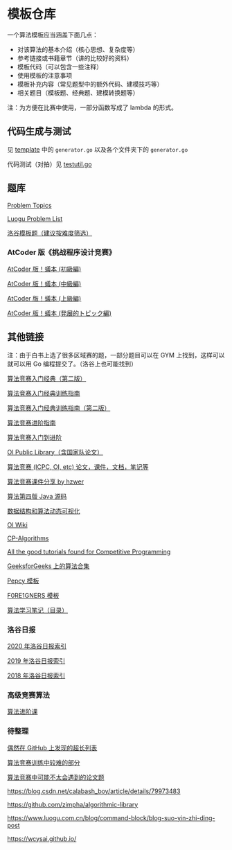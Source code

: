 # 模板仓库

一个算法模板应当涵盖下面几点：
- 对该算法的基本介绍（核心思想、复杂度等）
- 参考链接或书籍章节（讲的比较好的资料）
- 模板代码（可以包含一些注释）
- 使用模板的注意事项
- 模板补充内容（常见题型中的额外代码、建模技巧等）
- 相关题目（模板题、经典题、建模转换题等）

注：为方便在比赛中使用，一部分函数写成了 lambda 的形式。

## 代码生成与测试

见 [template](./template) 中的 `generator.go` 以及各个文件夹下的 `generator.go`

代码测试（对拍）见 [testutil.go](https://github.com/EndlessCheng/codeforces-go/blob/master/main/testutil/testutil.go)

## 题库

[Problem Topics](https://codeforces.com/blog/entry/55274)

[Luogu Problem List](https://github.com/SFOI-Team/luogu-problem-list/blob/master/list.md)

[洛谷模板题（建议按难度筛选）](https://www.luogu.com.cn/problem/list?keyword=%E6%A8%A1%E6%9D%BF&page=1)

### AtCoder 版《挑战程序设计竞赛》

[AtCoder 版！蟻本 (初級編)](https://qiita.com/drken/items/e77685614f3c6bf86f44)

[AtCoder 版！蟻本 (中級編)](https://qiita.com/drken/items/2f56925972c1d34e05d8)

[AtCoder 版！蟻本 (上級編)](https://qiita.com/drken/items/9b311d553aa434bb26e4)

[AtCoder 版！蟻本 (発展的トピック編)](https://qiita.com/drken/items/0de3d205690d92307b7c)

## 其他链接

注：由于白书上选了很多区域赛的题，一部分题目可以在 GYM 上找到，这样可以就可以用 Go 编程提交了。（洛谷上也可能找到）

[算法竞赛入门经典（第二版）](https://github.com/aoapc-book/aoapc-bac2nd)

[算法竞赛入门经典训练指南](https://github.com/klb3713/aoapc-book/tree/master/TrainingGuide/bookcodes)

[算法竞赛入门经典训练指南（第二版）](https://gitee.com/sukhoeing/aoapc-training-guide2)

[算法竞赛进阶指南](https://github.com/lydrainbowcat/tedukuri)

[算法竞赛入门到进阶](https://github.com/luoyongjun999/code)

[OI Public Library（含国家队论文）](https://github.com/enkerewpo/OI-Public-Library)

[算法竞赛 (ICPC, OI, etc) 论文，课件，文档，笔记等](https://github.com/LzyRapx/Competitive-Programming-Docs)

[算法竞赛课件分享 by hzwer](https://github.com/hzwer/shareOI)

[算法第四版 Java 源码](https://algs4.cs.princeton.edu/code/)

[数据结构和算法动态可视化](https://visualgo.net/zh)

[OI Wiki](https://oi-wiki.org/)

[CP-Algorithms](https://cp-algorithms.com/)

[All the good tutorials found for Competitive Programming](https://codeforces.com/blog/entry/57282)

[GeeksforGeeks 上的算法合集](https://www.geeksforgeeks.org/how-to-prepare-for-acm-icpc/)

[Pepcy 模板](http://pepcy.cf/icpc-templates/)

[F0RE1GNERS 模板](https://github.com/F0RE1GNERS/template)

[算法学习笔记（目录）](https://zhuanlan.zhihu.com/p/105467597)

### 洛谷日报

[2020 年洛谷日报索引](https://www.luogu.com.cn/discuss/show/179788)

[2019 年洛谷日报索引](https://www.luogu.com.cn/discuss/show/92685)

[2018 年洛谷日报索引](https://www.luogu.com.cn/discuss/show/48491)

### 高级竞赛算法

[算法进阶课](https://www.acwing.com/activity/content/32/)

### 待整理

[偶然在 GitHub 上发现的超长列表](https://github.com/dhs347/Dream/blob/master/%E8%AE%A1%E5%88%92/%E8%AE%A1%E5%88%92%E4%B9%A6/A%E8%AE%A1%E5%88%92_%E9%98%B6%E6%AE%B51.md)

[算法竞赛训练中较难的部分](https://blog.csdn.net/skywalkert/article/details/48924861)

[算法竞赛中可能不太会遇到的论文题](https://blog.csdn.net/skywalkert/article/details/48878925)

https://blog.csdn.net/calabash_boy/article/details/79973483

https://github.com/zimpha/algorithmic-library

https://www.luogu.com.cn/blog/command-block/blog-suo-yin-zhi-ding-post

https://wcysai.github.io/
